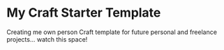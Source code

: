 # My Craft Starter Template
Creating me own person Craft template for future personal and freelance projects... watch this space!
